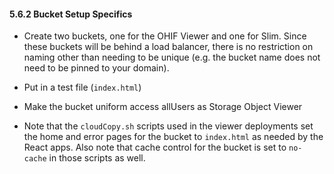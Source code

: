 #### 5.6.2 Bucket Setup Specifics

* Create two buckets, one for the OHIF Viewer and one for Slim. Since these buckets will be behind 
a load balancer, there is no restriction on naming other than needing to be unique 
(e.g. the bucket name does not need to be pinned to your domain).

* Put in a test file (`index.html`)

* Make the bucket uniform access allUsers as Storage Object Viewer

* Note that the `cloudCopy.sh` scripts used in the viewer deployments set the home and error 
pages for the bucket to `index.html` as needed by the React apps. Also note that cache 
control for the bucket is set to `no-cache` in those scripts as well.
